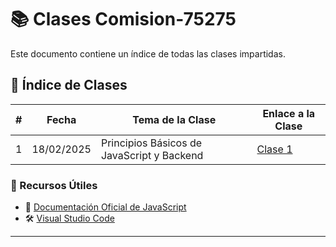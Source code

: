 # 📚 Clases Comision-75275


Este documento contiene un índice de todas las clases impartidas.

## 📆 Índice de Clases

| #  |   Fecha    |             Tema de la Clase                         | Enlace a la Clase |
|----|------------|--------------------------------------------|-----------------------------------------|
| 1  | 18/02/2025 | Principios Básicos de JavaScript y Backend | [Clase 1](https://github.com/JerlibGnzlz/Comision-75275/blob/main/practica.js) |


### 🎯 Recursos Útiles
- 📌 [Documentación Oficial de JavaScript](https://developer.mozilla.org/es/docs/Web/JavaScript)
- 🛠️ [Visual Studio Code](https://code.visualstudio.com/)

---


